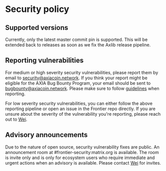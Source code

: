 # Security policy

## Supported versions

Currently, only the latest master commit pin is supported. This will be extended back to releases as soon as we fix the Axlib release pipeline.

## Reporting vulnerabilities

For medium or high severity security vulnerabilities, please report them by email to security@axiacoin.network. If you think your report might be eligible for the AXIA Bug Bounty Program, your email should be sent to bugbounty@axiacoin.network. Please make sure to follow [guidelines](https://www.axiacoin.network/bug-bounty/) when reporting.

For low severity security vulnerabilities, you can either follow the above reporting pipeline or open an issue in the Frontier repo directly. If you are unsure about the severity of the vulnerability you're reporting, please reach out to [Wei](mailto:wei@axiacoin.network).

## Advisory announcements

Due to the nature of open source, security vulnerability fixes are public. An announcement room at #frontier-security:matrix.org is available. The room is invite only and is only for ecosystem users who require immediate and urgent actions when an advisory is available. Please contact [Wei](mailto:wei@axiacoin.network) for invites.
